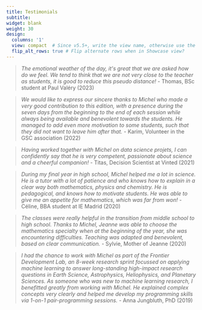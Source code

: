 ```yaml
---
title: Testimonials
subtitle:
widget: blank
weight: 30
design:
  columns: '1'
  view: compact  # Since v5.5+, write the view name, otherwise use the view ID above
  flip_alt_rows: true # Flip alternate rows when in Showcase view?
---
```


> _The emotional weather of the day, it's great that we are asked how do we feel. We tend to think that we are not very close to the teacher as students, it is good to reduce this pseudo distance!_ - Thomas, BSc student at Paul Valéry (2023)

> _We would like to express our sincere thanks to Michel who made a very good contribution to this edition, with a presence during the seven days from the beginning to the end of each session while always being available and benevolent towards the students. He managed to add even more motivation to some students, such that they did not want to leave him after that._ - Karim, Volunteer in the GSC association (2022)

> _Having worked together with Michel on data science projets, I can confidently say that he is very competent, passionate about science and a cheerful companion!_ - Titas, Decision Scientist at Vinted (2021)

> _During my final year in high school, Michel helped me a lot in science. He is a tutor with a lot of patience and who knows how to explain in a clear way both mathematics, physics and chemistry. He is pedagogical, and knows how to motivate students. He was able to give me an appetite for mathematics, which was far from won!_ - Céline, BBA student at IE Madrid (2020)

> _The classes were really helpful in the transition from middle school to high school. Thanks to Michel, Jeanne was able to choose the mathematics specialty when at the beginning of the year, she was encountering difficulties. Teaching was adapted and benevolent, based on clear communication._ - Sylvie, Mother of Jeanne (2020)

> _I had the chance to work with Michel as part of the Frontier Development Lab, an 8-week research sprint focussed on applying machine learning to answer long-standing high-impact research questions in Earth Science, Astrophysics, Heliophysics, and Planetary Sciences. As someone who was new to machine learning research, I benefitted greatly from working with Michel. He explained complex concepts very clearly and helped me develop my programming skills via 1-on-1 pair-programming sessions._ - Anna Jungbluth, PhD (2019)

